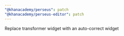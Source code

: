 ```yaml
---
"@khanacademy/perseus": patch
"@khanacademy/perseus-editor": patch
---
```


Replace transformer widget with an auto-correct widget
